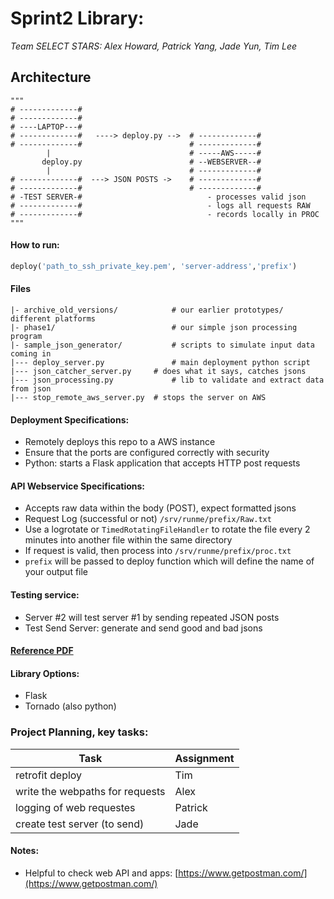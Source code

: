 # Sprint2 Library: 

*Team SELECT STARS: Alex Howard, Patrick Yang, Jade Yun, Tim Lee*

## Architecture
```
"""
# -------------#
# -------------#
# ----LAPTOP---#
# -------------#   ----> deploy.py -->  # -------------#
# -------------#                        # -------------#
        |                               # -----AWS-----#
       deploy.py                        # --WEBSERVER--#
        |                               # -------------#
# -------------#  ---> JSON POSTS ->    # -------------#
# -------------#                        # -------------#
# -TEST SERVER-#                            - processes valid json
# -------------#                            - logs all requests RAW
# -------------#                            - records locally in PROC
"""
```

#### How to run:
```python
deploy('path_to_ssh_private_key.pem', 'server-address','prefix')
```
#### Files
```
|- archive_old_versions/			# our earlier prototypes/ different platforms
|- phase1/ 							# our simple json processing program
|- sample_json_generator/ 			# scripts to simulate input data coming in
|--- deploy_server.py				# main deployment python script
|--- json_catcher_server.py		# does what it says, catches jsons
|--- json_processing.py				# lib to validate and extract data from json
|--- stop_remote_aws_server.py	# stops the server on AWS
```

#### Deployment Specifications:
- Remotely deploys this repo to a AWS instance
- Ensure that the ports are configured correctly with security
- Python: starts a Flask application that accepts HTTP post requests


#### API Webservice Specifications:
- Accepts raw data within the body (POST), expect formatted jsons
- Request Log (successful or not) `/srv/runme/prefix/Raw.txt`
- Use a logrotate or `TimedRotatingFileHandler` to rotate the file every 2 minutes into another file within the same directory
- If request is valid, then process into `/srv/runme/prefix/proc.txt`
- `prefix` will be passed to deploy function which will define the name of your output file


#### Testing service:
- Server #2 will test server #1 by sending repeated JSON posts
- Test Send Server: generate and send good and bad jsons 

#### [Reference PDF](Sprint2.pdf)

#### Library Options:
- Flask
- Tornado (also python)

### Project Planning, key tasks:

|Task | Assignment|
|-----------| ----|
|retrofit deploy| Tim|
|write the webpaths for requests| Alex|
|logging of web requestes| Patrick|
|create test server (to send)| Jade|


#### Notes:

- Helpful to check web API and apps: [https://www.getpostman.com/](https://www.getpostman.com/)